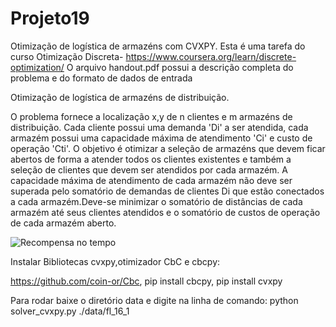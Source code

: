 # Projeto19
Otimização de logística de armazéns com CVXPY.
Esta é uma tarefa do curso Otimização Discreta- https://www.coursera.org/learn/discrete-optimization/
O arquivo handout.pdf possui a descrição completa do problema e do formato de dados de entrada

Otimização de logística de armazéns de distribuição.

O problema fornece a localização x,y de n clientes e m armazéns de distribuição.
Cada cliente possui uma demanda 'Di' a ser atendida, cada armazém possui uma capacidade
máxima de atendimento 'Ci' e custo de operação 'Cti'. O objetivo é otimizar a seleção
de armazéns que devem ficar abertos de forma a atender todos os clientes existentes e
também a seleção de clientes que devem ser atendidos por cada armazém. A capacidade
máxima de atendimento de cada armazém não deve ser superada pelo somatório de demandas
de clientes Di que estão conectados a cada armazém.Deve-se minimizar o somatório de
distâncias de cada armazém até seus clientes atendidos e o somatório de custos de operação
de cada armazém aberto.

![Recompensa no tempo](https://github.com/rodfloripa/Projeto19/blob/main/warehouse.jpg?raw=true)

Instalar Bibliotecas cvxpy,otimizador CbC e cbcpy:

https://github.com/coin-or/Cbc,
pip install cbcpy,
pip install cvxpy

Para rodar baixe o diretório data e digite na linha de comando:
python solver_cvxpy.py ./data/fl_16_1
